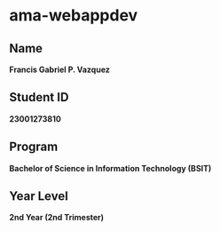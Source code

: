 # ama-webappdev
## Name
**Francis Gabriel P. Vazquez**

## Student ID
**23001273810**

## Program
**Bachelor of Science in Information Technology (BSIT)**

## Year Level
**2nd Year (2nd Trimester)**
